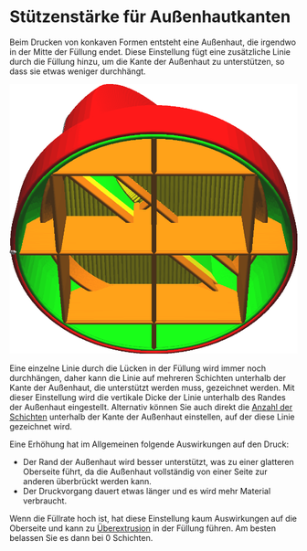 Stützenstärke für Außenhautkanten
====
Beim Drucken von konkaven Formen entsteht eine Außenhaut, die irgendwo in der Mitte der Füllung endet. Diese Einstellung fügt eine zusätzliche Linie durch die Füllung hinzu, um die Kante der Außenhaut zu unterstützen, so dass sie etwas weniger durchhängt.

![Unter dem Rand der Außenhaut wird eine Begrenzung durch die Füllung gezogen](../images/skin_edge_support_thickness.png)

Eine einzelne Linie durch die Lücken in der Füllung wird immer noch durchhängen, daher kann die Linie auf mehreren Schichten unterhalb der Kante der Außenhaut, die unterstützt werden muss, gezeichnet werden. Mit dieser Einstellung wird die vertikale Dicke der Linie unterhalb des Randes der Außenhaut eingestellt. Alternativ können Sie auch direkt die [Anzahl der Schichten](skin_edge_support_layers.md) unterhalb der Kante der Außenhaut einstellen, auf der diese Linie gezeichnet wird.

Eine Erhöhung hat im Allgemeinen folgende Auswirkungen auf den Druck:
* Der Rand der Außenhaut wird besser unterstützt, was zu einer glatteren Oberseite führt, da die Außenhaut vollständig von einer Seite zur anderen überbrückt werden kann.
* Der Druckvorgang dauert etwas länger und es wird mehr Material verbraucht.

Wenn die Füllrate hoch ist, hat diese Einstellung kaum Auswirkungen auf die Oberseite und kann zu [Überextrusion](../troubleshooting/overextrusion.md) in der Füllung führen. Am besten belassen Sie es dann bei 0 Schichten.